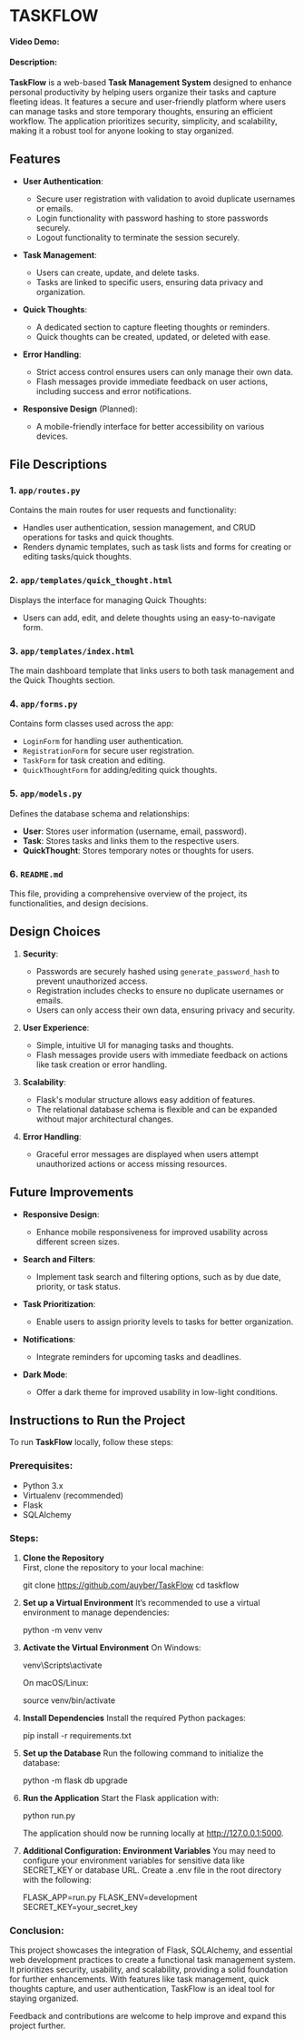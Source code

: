 # TASKFLOW
#### Video Demo:  <URL HERE>
#### Description:

**TaskFlow** is a web-based **Task Management System** designed to enhance personal productivity by helping users organize their tasks and capture fleeting ideas. It features a secure and user-friendly platform where users can manage tasks and store temporary thoughts, ensuring an efficient workflow. The application prioritizes security, simplicity, and scalability, making it a robust tool for anyone looking to stay organized.

## Features  

- **User Authentication**:  
  - Secure user registration with validation to avoid duplicate usernames or emails.  
  - Login functionality with password hashing to store passwords securely.  
  - Logout functionality to terminate the session securely.

- **Task Management**:  
  - Users can create, update, and delete tasks.  
  - Tasks are linked to specific users, ensuring data privacy and organization.  

- **Quick Thoughts**:  
  - A dedicated section to capture fleeting thoughts or reminders.  
  - Quick thoughts can be created, updated, or deleted with ease.

- **Error Handling**:  
  - Strict access control ensures users can only manage their own data.  
  - Flash messages provide immediate feedback on user actions, including success and error notifications.

- **Responsive Design** (Planned):  
  - A mobile-friendly interface for better accessibility on various devices.

## File Descriptions  

### **1. `app/routes.py`**  
Contains the main routes for user requests and functionality:
- Handles user authentication, session management, and CRUD operations for tasks and quick thoughts.
- Renders dynamic templates, such as task lists and forms for creating or editing tasks/quick thoughts.

### **2. `app/templates/quick_thought.html`**  
Displays the interface for managing Quick Thoughts:
- Users can add, edit, and delete thoughts using an easy-to-navigate form.

### **3. `app/templates/index.html`**  
The main dashboard template that links users to both task management and the Quick Thoughts section.

### **4. `app/forms.py`**  
Contains form classes used across the app:
- `LoginForm` for handling user authentication.
- `RegistrationForm` for secure user registration.
- `TaskForm` for task creation and editing.
- `QuickThoughtForm` for adding/editing quick thoughts.

### **5. `app/models.py`**  
Defines the database schema and relationships:
- **User**: Stores user information (username, email, password).
- **Task**: Stores tasks and links them to the respective users.
- **QuickThought**: Stores temporary notes or thoughts for users.

### **6. `README.md`**  
This file, providing a comprehensive overview of the project, its functionalities, and design decisions.

## Design Choices  

1. **Security**:  
   - Passwords are securely hashed using `generate_password_hash` to prevent unauthorized access.  
   - Registration includes checks to ensure no duplicate usernames or emails.  
   - Users can only access their own data, ensuring privacy and security.

2. **User Experience**:  
   - Simple, intuitive UI for managing tasks and thoughts.
   - Flash messages provide users with immediate feedback on actions like task creation or error handling.

3. **Scalability**:  
   - Flask's modular structure allows easy addition of features.
   - The relational database schema is flexible and can be expanded without major architectural changes.

4. **Error Handling**:  
   - Graceful error messages are displayed when users attempt unauthorized actions or access missing resources.

## Future Improvements  

- **Responsive Design**:  
  - Enhance mobile responsiveness for improved usability across different screen sizes.

- **Search and Filters**:  
  - Implement task search and filtering options, such as by due date, priority, or task status.

- **Task Prioritization**:  
  - Enable users to assign priority levels to tasks for better organization.

- **Notifications**:  
  - Integrate reminders for upcoming tasks and deadlines.

- **Dark Mode**:  
  - Offer a dark theme for improved usability in low-light conditions.

## Instructions to Run the Project

To run **TaskFlow** locally, follow these steps:

### Prerequisites:
- Python 3.x
- Virtualenv (recommended)
- Flask
- SQLAlchemy

### Steps:

1. **Clone the Repository**  
   First, clone the repository to your local machine:
   
   git clone https://github.com/auyber/TaskFlow
   cd taskflow

2. **Set up a Virtual Environment** 
    It’s recommended to use a virtual environment to manage dependencies:

    python -m venv venv

3. **Activate the Virtual Environment** 
    On Windows:

    venv\Scripts\activate
    
    On macOS/Linux:

    source venv/bin/activate

4. **Install Dependencies**
    Install the required Python packages:

    pip install -r requirements.txt

5. **Set up the Database**
    Run the following command to initialize the database:

    python -m flask db upgrade

6. **Run the Application**
    Start the Flask application with:

    python run.py

    The application should now be running locally at http://127.0.0.1:5000.

7. **Additional Configuration:**
   **Environment Variables**
    You may need to configure your environment variables for sensitive data like SECRET_KEY or database URL. Create a .env file in the root directory with the following:

    FLASK_APP=run.py
    FLASK_ENV=development
    SECRET_KEY=your_secret_key

### Conclusion:

This project showcases the integration of Flask, SQLAlchemy, and essential web development practices to create a functional task management system. It prioritizes security, usability, and scalability, providing a solid foundation for further enhancements. With features like task management, quick thoughts capture, and user authentication, TaskFlow is an ideal tool for staying organized.

Feedback and contributions are welcome to help improve and expand this project further.

